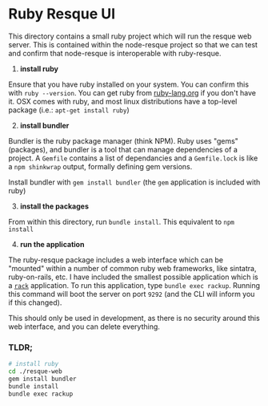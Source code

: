 # Ruby Resque UI

This directory contains a small ruby project which will run the resque web server. This is contained within the node-resque project so that we can test and confirm that node-resque is interoperable with ruby-resque.

1. **install ruby**

Ensure that you have ruby installed on your system. You can confirm this with `ruby --version`. You can get ruby from [ruby-lang.org](https://www.ruby-lang.org) if you don't have it. OSX comes with ruby, and most linux distributions have a top-level package (i.e.: `apt-get install ruby`)

2. **install bundler**

Bundler is the ruby package manager (think NPM). Ruby uses "gems" (packages), and bundler is a tool that can manage dependencies of a project. A `Gemfile` contains a list of dependancies and a `Gemfile.lock` is like a `npm shinkwrap` output, formally defining gem versions.

Install bundler with `gem install bundler` (the `gem` application is included with ruby)

3. **install the packages**

From within this directory, run `bundle install`. This equivalent to `npm install`

4. **run the application**

The ruby-resque package includes a web interface which can be "mounted" within a number of common ruby web frameworks, like sintatra, ruby-on-rails, etc. I have included the smallest possible application which is a [`rack`](http://rack.github.io/) application. To run this application, type `bundle exec rackup`. Running this command will boot the server on port `9292` (and the CLI will inform you if this changed).

This should only be used in development, as there is no security around this web interface, and you can delete everything.

### TLDR;

```bash
# install ruby
cd ./resque-web
gem install bundler
bundle install
bundle exec rackup
```

